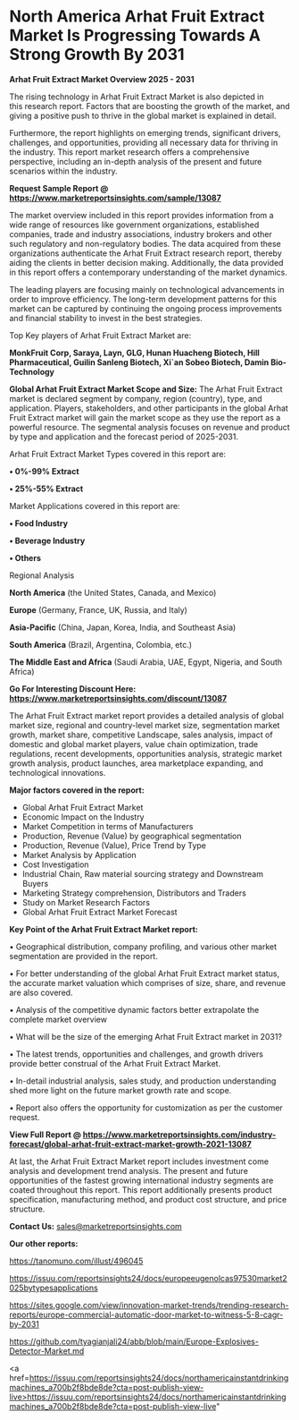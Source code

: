 # North America Arhat Fruit Extract Market Is Progressing Towards A Strong Growth By 2031

<Strong> Arhat Fruit Extract Market Overview 2025 - 2031</strong>

The rising technology in Arhat Fruit Extract Market is also depicted in this research report. Factors that are boosting the growth of the market, and giving a positive push to thrive in the global market is explained in detail.

Furthermore, the report highlights on emerging trends, significant drivers, challenges, and opportunities, providing all necessary data for thriving in the industry. This report market research offers a comprehensive perspective, including an in-depth analysis of the present and future scenarios within the industry.

<strong>Request Sample Report @ <a href=https://www.marketreportsinsights.com/sample/13087>https://www.marketreportsinsights.com/sample/13087</a></strong>

The market overview included in this report provides information from a wide range of resources like government organizations, established companies, trade and industry associations, industry brokers and other such regulatory and non-regulatory bodies. The data acquired from these organizations authenticate the Arhat Fruit Extract research report, thereby aiding the clients in better decision making. Additionally, the data provided in this report offers a contemporary understanding of the market dynamics.

The leading players are focusing mainly on technological advancements in order to improve efficiency. The long-term development patterns for this market can be captured by continuing the ongoing process improvements and financial stability to invest in the best strategies.

Top Key players of Arhat Fruit Extract Market are:

<strong>MonkFruit Corp, Saraya, Layn, GLG, Hunan Huacheng Biotech, Hill Pharmaceutical, Guilin Sanleng Biotech, Xi`an Sobeo Biotech, Damin Bio-Technology</strong>

<strong><b>Global Arhat Fruit Extract Market Scope and Size:</b></strong>
The Arhat Fruit Extract market is declared segment by company, region (country), type, and application. Players, stakeholders, and other participants in the global Arhat Fruit Extract market will gain the market scope as they use the report as a powerful resource. The segmental analysis focuses on revenue and product by type and application and the forecast period of 2025-2031.

Arhat Fruit Extract Market Types covered in this report are:

<strong>• 0%-99% Extract

• 25%-55% Extract</strong>

Market Applications covered in this report are:

<strong>• Food Industry

• Beverage Industry

• Others</strong> 

Regional Analysis

<strong>North America</strong> (the United States, Canada, and Mexico)

<strong>Europe</strong> (Germany, France, UK, Russia, and Italy)

<strong>Asia-Pacific</strong> (China, Japan, Korea, India, and Southeast Asia)

<strong>South America</strong> (Brazil, Argentina, Colombia, etc.)

<strong>The Middle East and Africa</strong> (Saudi Arabia, UAE, Egypt, Nigeria, and South Africa)

<strong>Go For Interesting Discount Here: <a href=https://www.marketreportsinsights.com/discount/13087>https://www.marketreportsinsights.com/discount/13087</a></strong>

The Arhat Fruit Extract market report provides a detailed analysis of global market size, regional and country-level market size, segmentation market growth, market share, competitive Landscape, sales analysis, impact of domestic and global market players, value chain optimization, trade regulations, recent developments, opportunities analysis, strategic market growth analysis, product launches, area marketplace expanding, and technological innovations.

<strong><b>Major factors covered in the report:</b></strong>
<ul>
  <li>Global Arhat Fruit Extract Market </li>
  <li>Economic Impact on the Industry</li>
  <li>Market Competition in terms of Manufacturers</li>
  <li>Production, Revenue (Value) by geographical segmentation</li>
  <li>Production, Revenue (Value), Price Trend by Type</li>
  <li>Market Analysis by Application</li>
  <li>Cost Investigation</li>
  <li>Industrial Chain, Raw material sourcing strategy and Downstream Buyers</li>
  <li>Marketing Strategy comprehension, Distributors and Traders</li>
  <li>Study on Market Research Factors</li>
  <li>Global Arhat Fruit Extract Market Forecast</li>
</ul>

<strong><b>Key Point of the Arhat Fruit Extract Market report:</b></strong>

• Geographical distribution, company profiling, and various other market segmentation are provided in the report.

• For better understanding of the global Arhat Fruit Extract market status, the accurate market valuation which comprises of size, share, and revenue are also covered.

• Analysis of the competitive dynamic factors better extrapolate the complete market overview

• What will be the size of the emerging Arhat Fruit Extract market in 2031?

• The latest trends, opportunities and challenges, and growth drivers provide better construal of the Arhat Fruit Extract Market.

• In-detail industrial analysis, sales study, and production understanding shed more light on the future market growth rate and scope.

• Report also offers the opportunity for customization as per the customer request.

<strong><b>View Full Report @ <a href=https://www.marketreportsinsights.com/industry-forecast/global-arhat-fruit-extract-market-growth-2021-13087>https://www.marketreportsinsights.com/industry-forecast/global-arhat-fruit-extract-market-growth-2021-13087</a></b></strong>


At last, the Arhat Fruit Extract Market report includes investment come analysis and development trend analysis. The present and future opportunities of the fastest growing international industry segments are coated throughout this report. This report additionally presents product specification, manufacturing method, and product cost structure, and price structure.

<strong>Contact Us:</strong>
sales@marketreportsinsights.com

<strong>Our other reports:</strong>

<a href=https://tanomuno.com/illust/496045>https://tanomuno.com/illust/496045</a>

<a href=https://issuu.com/reportsinsights24/docs/europeeugenolcas97530market2025bytypesapplications>https://issuu.com/reportsinsights24/docs/europeeugenolcas97530market2025bytypesapplications</a>

<a href=https://sites.google.com/view/innovation-market-trends/trending-research-reports/europe-commercial-automatic-door-market-to-witness-5-8-cagr-by-2031>https://sites.google.com/view/innovation-market-trends/trending-research-reports/europe-commercial-automatic-door-market-to-witness-5-8-cagr-by-2031</a>

<a href=https://github.com/tyagianjali24/abb/blob/main/Europe-Explosives-Detector-Market.md>https://github.com/tyagianjali24/abb/blob/main/Europe-Explosives-Detector-Market.md</a>

<a href=https://issuu.com/reportsinsights24/docs/northamericainstantdrinkingmachines_a700b2f8bde8de?cta=post-publish-view-live>https://issuu.com/reportsinsights24/docs/northamericainstantdrinkingmachines_a700b2f8bde8de?cta=post-publish-view-live</a>"
